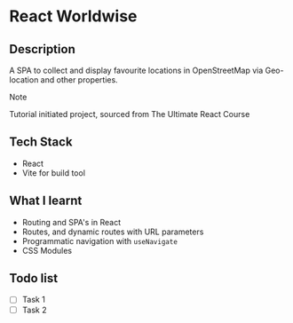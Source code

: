 # React Worldwise

## Description

A SPA to collect and display favourite locations in OpenStreetMap via Geo-location and other properties.

> [!NOTE]
> Tutorial initiated project, sourced from The Ultimate React Course

## Tech Stack

- React
- Vite for build tool

## What I learnt

- Routing and SPA's in React
- Routes, and dynamic routes with URL parameters
- Programmatic navigation with `useNavigate`
- CSS Modules

## Todo list

- [ ] Task 1
- [ ] Task 2

[1]: https://www.npmjs.com/package/json-server/v/0.17.4
